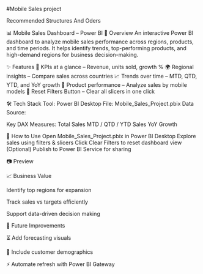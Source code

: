 #Mobile Sales project

Recommended Structures And Oders

📊 Mobile Sales Dashboard – Power BI
🚀 Overview
An interactive Power BI dashboard to analyze mobile sales performance across regions, products, and time periods.
It helps identify trends, top-performing products, and high-demand regions for business decision-making.

✨ Features
📌 KPIs at a glance – Revenue, units sold, growth %
🌍 Regional insights – Compare sales across countries
📈 Trends over time – MTD, QTD, YTD, and YoY growth
📱 Product performance – Analyze sales by mobile models
🔄 Reset Filters Button – Clear all slicers in one click

🛠️ Tech Stack
Tool: Power BI Desktop
File: Mobile_Sales_Project.pbix
Data Source:

Key DAX Measures:
Total Sales
MTD / QTD / YTD Sales
YoY Growth

📂 How to Use
Open Mobile_Sales_Project.pbix in Power BI Desktop
Explore sales using filters & slicers
Click Clear Filters to reset dashboard view
(Optional) Publish to Power BI Service for sharing

📷 Preview

📈 Business Value

Identify top regions for expansion

Track sales vs targets efficiently

Support data-driven decision making

🔮 Future Improvements

⏳ Add forecasting visuals

👥 Include customer demographics

⚡ Automate refresh with Power BI Gateway
